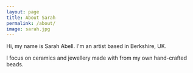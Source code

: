```yaml
---
layout: page
title: About Sarah
permalink: /about/
image: sarah.jpg
---
```


Hi, my name is Sarah Abell. I'm an artist based in Berkshire, UK.

I focus on ceramics and jewellery made with from my own hand-crafted beads.


